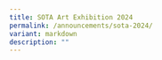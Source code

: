 ```yaml
---
title: SOTA Art Exhibition 2024
permalink: /announcements/sota-2024/
variant: markdown
description: ""
---
```

